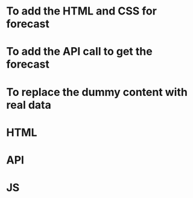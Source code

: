# To add the HTML and CSS for forecast

# To add the API call to get the forecast

# To replace the dummy content with real data

# HTML

# API

# JS
